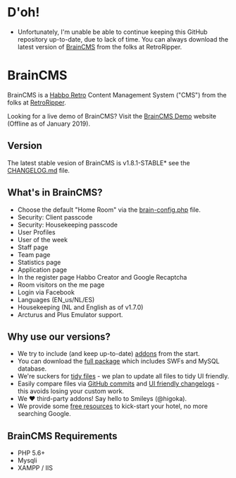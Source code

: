 # D'oh! #
* Unfortunately, I'm unable be able to continue keeping this GitHub repository up-to-date, due to lack of time. You can always download the latest version of [BrainCMS][1] from the folks at RetroRipper.

# BrainCMS #

BrainCMS is a [Habbo Retro][6] Content Management System ("CMS") from the folks at [RetroRipper][1].

Looking for a live demo of BrainCMS? Visit the [BrainCMS Demo][2] website (Offline as of January 2019).

## Version ##
The latest stable vesion of BrainCMS is v1.8.1-STABLE* see the [CHANGELOG.md][3] file.

## What's in BrainCMS? ##
- Choose the default "Home Room" via the [brain-config.php][4] file.
- Security: Client passcode
- Security: Housekeeping passcode
- User Profiles
- User of the week
- Staff page
- Team page
- Statistics page
- Application page
- In the register page Habbo Creator and Google Recaptcha
- Room visitors on the me page
- Login via Facebook
- Languages (EN_us/NL/ES)
- Housekeeping (NL and English as of v1.7.0)
- Arcturus and Plus Emulator support.

## Why use our versions? ##
- We try to include (and keep up-to-date) [addons][7] from the start.
- You can download the [full package][8] which includes SWFs and MySQL database.
- We're suckers for [tidy files][9] - we plan to update all files to tidy UI friendly.
- Easily compare files via [GitHub commits][10] and [UI friendly changelogs][3] - this avoids losing your custom work.
- We :heart: third-party addons! Say hello to Smileys (@higoka).
- We provide some [free resources][11] to kick-start your hotel, no more searching Google.

## BrainCMS Requirements ##
- PHP 5.6+
- Mysqli
- XAMPP / IIS


[1]: https://habbo.retroripper.com/braincms
[2]: https://brain.retroripper.com
[3]: https://github.com/BrainCMS/BrainCMS/blob/master/CHANGELOG.md
[4]: https://github.com/BrainCMS/BrainCMS/wiki/How-do-I-change-the-default-home-room
[5]: https://github.com/BrainCMS/BrainCMS/tree/master/brain-addons
[6]: https://help.habbo.com/hc/en-us/articles/221642388-What-are-Retro-sites-
[7]: https://github.com/BrainCMS/BrainCMS/tree/master/brain-addons
[8]: https://github.com/BrainCMS/BrainCMS/tree/master/brain-addons
[9]: https://github.com/BrainCMS/BrainCMS/blob/master/system/brain-config.sample.php
[10]: https://github.com/BrainCMS/BrainCMS/commits/master
[11]: https://github.com/BrainCMS/BrainCMS/blob/master/RESOURCES.md